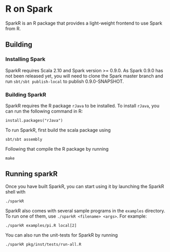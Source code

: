 # R on Spark

SparkR is an R package that provides a light-weight frontend to use Spark from
R.

## Building

### Installing Spark
SparkR requires Scala 2.10 and Spark version >= 0.9.0. As Spark 0.9.0 has not
been released yet, you will need to clone the Spark master branch and
run `sbt/sbt publish-local` to publish 0.9.0-SNAPSHOT.

### Building SparkR
SparkR requires the R package `rJava` to be installed. To install `rJava`,
you can run the following command in R:

    install.packages("rJava")

To run SparkR, first build the scala package using

    sbt/sbt assembly

Following that compile the R package by running

    make

## Running sparkR
Once you have built SparkR, you can start using it by launching the SparkR
shell with

    ./sparkR

SparkR also comes with several sample programs in the `examples` directory.
To run one of them, use `./sparkR <filename> <args>`. For example:

    ./sparkR examples/pi.R local[2]  

You can also run the unit-tests for SparkR by running

    ./sparkR pkg/inst/tests/run-all.R
